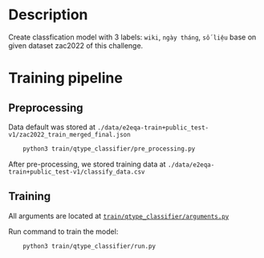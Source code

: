 # Description
Create classfication model with 3 labels: `wiki`, `ngày tháng`, `số liệu` base on given dataset zac2022 of this challenge.

# Training pipeline
## Preprocessing

Data default was stored at `./data/e2eqa-train+public_test-v1/zac2022_train_merged_final.json`

```bash
    python3 train/qtype_classifier/pre_processing.py
```

After pre-processing, we stored training data at `./data/e2eqa-train+public_test-v1/classify_data.csv`

## Training

All arguments are located at [`train/qtype_classifier/arguments.py`](https://github.com/santapo/extnph-zac2022-e2e-qa/blob/main/train/qtype_classifier/arguments.py)

Run command to train the model:
```bash
    python3 train/qtype_classifier/run.py
```